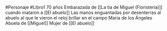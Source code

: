 #Personaje #Libro1 
70 años
Embarazada de [[La tía de Miguel (Floristeria)]] cuando mataron a [[El abuelo]]
Las manos enguantadas por desenterras al abuelo al que le vieron el reloj brillar en el campo
Maria de los Ángeles
Abuela de [[Miguel]]
Mujer de [[El abuelo]]